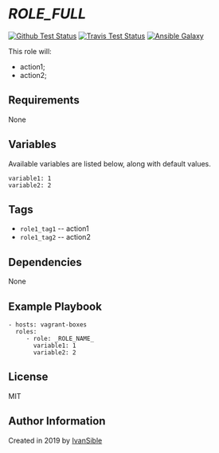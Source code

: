 # _ROLE_FULL_

[![Github Test Status](https://github.com/_REPO_USER_/_REPO_NAME_/workflows/Molecule%20test/badge.svg?branch=master)](https://github.com/_REPO_USER_/_REPO_NAME_/actions)
[![Travis Test Status](https://travis-ci.org/_REPO_USER_/_REPO_NAME_.svg?branch=master)](https://travis-ci.org/_REPO_USER_/_REPO_NAME_)
[![Ansible Galaxy](https://img.shields.io/badge/galaxy-_REPO_USER_._ROLE_BADGE_-68a.svg?style=flat)](https://galaxy.ansible.com/_REPO_USER_/_ROLE_NAME_/)

This role will:
 - action1;
 - action2;


## Requirements

None


## Variables

Available variables are listed below, along with default values.

    variable1: 1
    variable2: 2


## Tags

- `role1_tag1` -- action1
- `role1_tag2` -- action2


## Dependencies

None


## Example Playbook

    - hosts: vagrant-boxes
      roles:
         - role: _ROLE_NAME_
           variable1: 1
           variable2: 2


## License

MIT


## Author Information

Created in 2019 by [IvanSible](https://github.com/_REPO_USER_)
